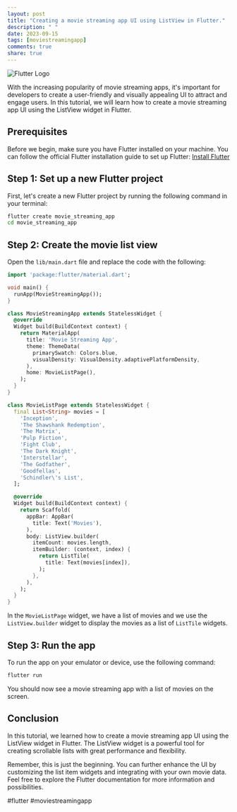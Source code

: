 ```yaml
---
layout: post
title: "Creating a movie streaming app UI using ListView in Flutter."
description: " "
date: 2023-09-15
tags: [moviestreamingapp]
comments: true
share: true
---
```


![Flutter Logo](https://flutter.dev/assets/images/shared/brand/flutter/logo/flutter-lockup.png)

With the increasing popularity of movie streaming apps, it's important for developers to create a user-friendly and visually appealing UI to attract and engage users. In this tutorial, we will learn how to create a movie streaming app UI using the ListView widget in Flutter.

## Prerequisites

Before we begin, make sure you have Flutter installed on your machine. You can follow the official Flutter installation guide to set up Flutter: [Install Flutter](https://flutter.dev/docs/get-started/install)

## Step 1: Set up a new Flutter project

First, let's create a new Flutter project by running the following command in your terminal:

```bash
flutter create movie_streaming_app
cd movie_streaming_app
```

## Step 2: Create the movie list view

Open the `lib/main.dart` file and replace the code with the following:

```dart
import 'package:flutter/material.dart';

void main() {
  runApp(MovieStreamingApp());
}

class MovieStreamingApp extends StatelessWidget {
  @override
  Widget build(BuildContext context) {
    return MaterialApp(
      title: 'Movie Streaming App',
      theme: ThemeData(
        primarySwatch: Colors.blue,
        visualDensity: VisualDensity.adaptivePlatformDensity,
      ),
      home: MovieListPage(),
    );
  }
}

class MovieListPage extends StatelessWidget {
  final List<String> movies = [
    'Inception',
    'The Shawshank Redemption',
    'The Matrix',
    'Pulp Fiction',
    'Fight Club',
    'The Dark Knight',
    'Interstellar',
    'The Godfather',
    'Goodfellas',
    'Schindler\'s List',
  ];

  @override
  Widget build(BuildContext context) {
    return Scaffold(
      appBar: AppBar(
        title: Text('Movies'),
      ),
      body: ListView.builder(
        itemCount: movies.length,
        itemBuilder: (context, index) {
          return ListTile(
            title: Text(movies[index]),
          );
        },
      ),
    );
  }
}
```

In the `MovieListPage` widget, we have a list of movies and we use the `ListView.builder` widget to display the movies as a list of `ListTile` widgets.

## Step 3: Run the app

To run the app on your emulator or device, use the following command:

```bash
flutter run
```

You should now see a movie streaming app with a list of movies on the screen.

## Conclusion

In this tutorial, we learned how to create a movie streaming app UI using the ListView widget in Flutter. The ListView widget is a powerful tool for creating scrollable lists with great performance and flexibility.

Remember, this is just the beginning. You can further enhance the UI by customizing the list item widgets and integrating with your own movie data. Feel free to explore the Flutter documentation for more information and possibilities.

#flutter #moviestreamingapp